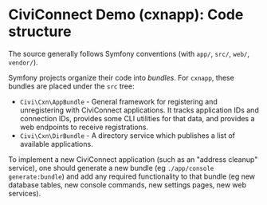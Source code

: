 # CiviConnect Demo (cxnapp): Code structure

The source generally follows Symfony conventions (with `app/`, `src/`, `web/`, `vendor/`).

Symfony projects organize their code into *bundles*. For `cxnapp`, these bundles are placed under
the `src` tree:

 * `Civi\Cxn\AppBundle` - General framework for registering and unregistering with CiviConnect
    applications.  It tracks application IDs and connection IDs, provides some CLI utilities for
    that data, and provides a web endpoints to receive registrations.
 * `Civi\Cxn\DirBundle` - A directory service which publishes a list of available applications.

To implement a new CiviConnect application (such as an "address cleanup" service), one should
generate a new bundle (eg `./app/console generate:bundle`) and add any required functionality to
that bundle (eg new database tables, new console commands, new settings pages, new web services).
